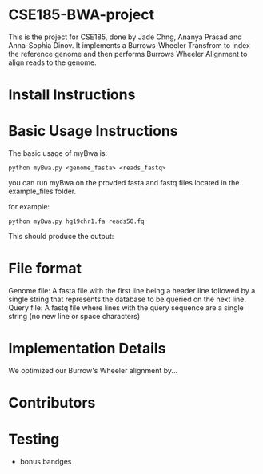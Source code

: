 # CSE185-BWA-project
This is the project for CSE185, done by Jade Chng, Ananya Prasad and Anna-Sophia Dinov. It implements a Burrows-Wheeler Transfrom to index the reference genome and then performs Burrows Wheeler Alignment to align reads to the genome. 

# Install Instructions

# Basic Usage Instructions 
The basic usage of myBwa is: 

```
python myBwa.py <genome_fasta> <reads_fastq>
```

you can run myBwa on the provded fasta and fastq files located in the example_files folder.

for example: 

```
python myBwa.py hg19chr1.fa reads50.fq
```

This should produce the output: 



# File format 
Genome file: A fasta file with the first line being a header line followed by a single string that represents the database to be queried on the next line.\
Query file: A fastq file where lines with the query sequence are a single string (no new line or space characters)

# Implementation Details
We optimized our Burrow's Wheeler alignment by...

# Contributors 

# Testing 

* bonus bandges

